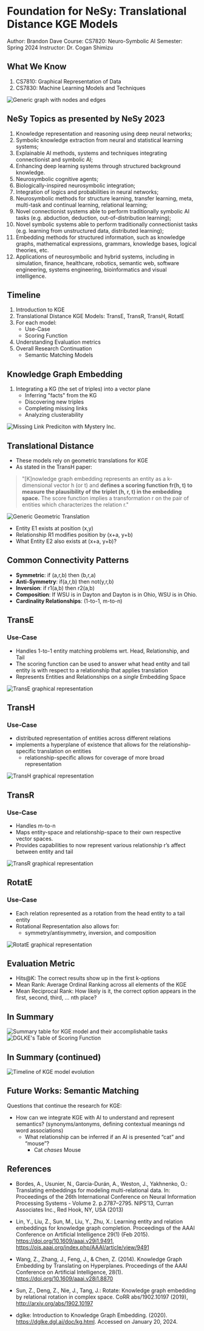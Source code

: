 
# Foundation for NeSy: Translational Distance KGE Models
Author:  Brandon Dave
Course: CS7820: Neuro-Symbolic AI
Semester: Spring 2024
Instructor: Dr. Cogan Shimizu

## What We Know
1. CS7810: Graphical Representation of Data
2. CS7830: Machine Learning Models and Techniques

![Generic graph with nodes and edges](./resources/generic-graph.png)
## NeSy Topics as presented by NeSy 2023
1. Knowledge representation and reasoning using deep neural networks;
2. Symbolic knowledge extraction from neural and statistical learning systems;
3. Explainable AI methods, systems and techniques integrating connectionist and symbolic AI;
4. Enhancing deep learning systems through structured background knowledge.
5. Neurosymbolic cognitive agents;
6. Biologically-inspired neurosymbolic integration;
7. Integration of logics and probabilities in neural networks;
8. Neurosymbolic methods for structure learning, transfer learning, meta, multi-task and continual learning, relational learning;
9. Novel connectionist systems able to perform traditionally symbolic AI tasks (e.g. abduction, deduction, out-of-distribution learning);
10. Novel symbolic systems able to perform traditionally connectionist tasks (e.g. learning from unstructured data, distributed learning);
11. Embedding methods for structured information, such as knowledge graphs, mathematical expressions, grammars, knowledge bases, logical theories, etc.
12. Applications of neurosymbolic and hybrid systems, including in simulation, finance, healthcare, robotics, semantic web, software engineering, systems engineering, bioinformatics and visual intelligence.

## Timeline
1. Introduction to KGE
2. Translational Distance KGE Models: TransE, TransR, TransH, RotatE
3. For each model:
    - Use-Case
    - Scoring Function
4. Understanding Evaluation metrics
5. Overall Research Continuation
    - Semantic Matching Models

## Knowledge Graph Embedding
1. Integrating a KG (the set of triples) into a vector plane
    - Inferring "facts" from the KG
    - Discovering new triples
    - Completing missing links
    - Analyzing clusterability

![Missing Link Prediciton with Mystery Inc.](./resources/mystery-inc-prediction.png)
## Translational Distance
- These models rely on geometric translations for KGE
- As stated in the TransH paper:  
> "[K]nowledge graph embedding represents an entity as a k-dimensional vector h (or t) and **defines a scoring function fr(h, t) to measure the plausibility of the triplet (h, r, t) in the embedding space.** The score function implies a transformation r on the pair of entities which characterizes the relation r."

![Generic Geometric Translation](./resources/geo-translation.png)
- Entity E1 exists at position (x,y)
- Relationship R1 modifies position by (x+a, y+b)
- What Entity E2 also exists at (x+a, y+b)?

## Common Connectivity Patterns
- **Symmetric**: if (a,r,b) then (b,r,a)
- **Anti-Symmetry**: if(a,r,b) then not(y,r,b)
- **Inversion**: if r1(a,b) then r2(a,b)
- **Composition**: If WSU is in Dayton and Dayton is in Ohio, WSU is in Ohio.
- **Cardinality Relationships**: (1-to-1, m-to-n)

## TransE
### Use-Case
- Handles 1-to-1 entity matching problems wrt. Head, Relationship, and Tail
- The scoring function can be used to answer what head entity and tail entity is with respect to a relationship that applies translation
- Represents Entities and Relationships on a 
*single* Embedding Space

![TransE graphical representation](./resources/kge-transe.png)
## TransH
### Use-Case
- distributed representation of entities across different relations
- implements a hyperplane of existence that allows for the relationship-specific translation on entities
    - relationship-specific allows for coverage of more broad representation

![TransH graphical representation](./resources/kge-transh.png)

## TransR
### Use-Case
- Handles m-to-n
- Maps entity-space and relationship-space to their own respective vector spaces.
- Provides capabilities to now represent various relationship r’s affect between entity and tail

![TransR graphical representation](./resources/kge-transr.png)

## RotatE
### Use-Case
- Each relation represented as a rotation from the head entity to a tail entity
- Rotational Representation also allows for:
    - symmetry/antisymmetry, inversion, and composition

![RotatE graphical representation](./resources/kge-rotate.png)

## Evaluation Metric
* Hits@K: The correct results show up in the first k-options
* Mean Rank: Average Ordinal Ranking across all elements
of the KGE
* Mean Reciprocal Rank: How likely is it, the correct option
appears in the first, second, third, ... nth place?

## In Summary
![Summary table for KGE model and their accomplishable tasks](./resources/kge-model-task-summary-table.png)
![DGLKE's Table of Scoring Function](./resources/dglke-score-functions.png)

## In Summary (continued)
![Timeline of KGE model evolution](./resources/kge-model-timeline.png)

## Future Works: Semantic Matching
Questions that continue the research for KGE:
- How can we integrate KGE with AI to understand and represent semantics? (synonyms/antonyms, defining contextual meanings nd word associations)
    - What relationship can be inferred if an AI is
presented “cat” and “mouse”?
        - Cat _chases_ Mouse

## References
- Bordes, A., Usunier, N., Garcia-Durán, A., Weston, J., Yakhnenko, O.: Translating embeddings for modeling multi-relational data. In: Proceedings of the 26th International Conference on Neural Information Processing Systems - Volume 2. p.2787–2795. NIPS’13, Curran Associates Inc., Red Hook, NY, USA (2013)
- Lin, Y., Liu, Z., Sun, M., Liu, Y., Zhu, X.: Learning entity and relation embeddings for knowledge graph completion. Proceedings of the AAAI Conference on Artificial Intelligence 29(1) (Feb 2015). https://doi.org/10.1609/aaai.v29i1.9491, https://ojs.aaai.org/index.php/AAAI/article/view/9491
- Wang, Z., Zhang, J., Feng, J., & Chen, Z. (2014). Knowledge Graph Embedding by Translating on Hyperplanes. Proceedings of the AAAI Conference on Artificial Intelligence, 28(1). https://doi.org/10.1609/aaai.v28i1.8870
- Sun, Z., Deng, Z., Nie, J., Tang, J.: Rotate: Knowledge graph embedding by relational rotation in complex space. CoRR abs/1902.10197 (2019), http://arxiv.org/abs/1902.10197

- dglke: Introduction to Knowledge Graph Embedding. (2020). https://dglke.dgl.ai/doc/kg.html. Accessed on January 20, 2024.